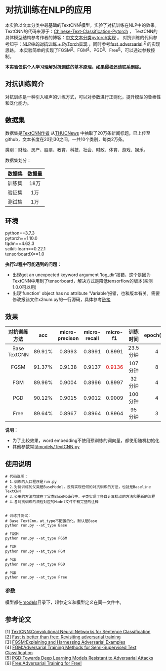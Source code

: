 # 对抗训练在NLP的应用

本实验以文本分类中最基础的TextCNN<sup>[1](#TextCNN)</sup>模型，实验了对抗训练在NLP中的效果。  
TextCNN的代码来源于：[Chinese-Text-Classification-Pytorch](https://github.com/649453932/Chinese-Text-Classification-Pytorch) ，
TextCNN的具体模型结构参考作者的博客：[中文文本分类pytorch实现](https://zhuanlan.zhihu.com/p/73176084) 。
对抗训练的代码参考知乎：[NLP中的对抗训练 + PyTorch实现](https://zhuanlan.zhihu.com/p/91269728) ，同时参考[fast_adversarial](https://github.com/locuslab/fast_adversarial) <sup>[2](#FAST_ADV)</sup> 的实现思路。 
本实验简单的实现了FGSM<sup>[3](#FGSM)</sup>、FGM<sup>[4](#FGM)</sup>、PGD<sup>[5](#PGD)</sup>、Free<sup>[6](#PGD)</sup>，可以通过参数控制。

**本实验仅供个人学习理解对抗训练的基本原理，如果侵权还请联系删除。**

## 对抗训练简介

对抗训练是一种引入噪声的训练方式，可以对参数进行正则化，提升模型的鲁棒性和泛化能力。

## 数据集
数据集是[TextCNN作者](https://github.com/649453932/Chinese-Text-Classification-Pytorch) 从[THUCNews](http://thuctc.thunlp.org/) 中抽取了20万条新闻标题，已上传至github，文本长度在20到30之间。一共10个类别，每类2万条。

类别：财经、房产、股票、教育、科技、社会、时政、体育、游戏、娱乐。

数据集划分：

|数据集|数据量|
|:--------:|:--------:|
|训练集|18万|
|验证集|1万|
|测试集|1万|

## 环境
python==3.7.3  
pytorch==1.10.0  
tqdm==4.62.3  
scikit-learn==0.22.1  
tensorboardX==1.0

**执行过程中可能遇到的问题：** 

- 出现got an unexpected keyword argument 'log_dir'报错，这个是因为TextCNN中用到了tensorboard，解决方式是降低tensorflow的版本(亲测1.0.0可以用)
- 出现'function' object has no attribute 'Variable'报错，也和版本有关，需要修改报错文件x2num.py的一行源码，具体参考[链接](https://github.com/lanpa/tensorboardX/commit/c5189bdb019085841dbfeeb457b1f6682c7dbfbf) 



## 效果

|对抗训练方法|acc|micro-precison|micro-recall|micro-f1|训练时间|epoch(20)|Test loss|实验配置|
| :--------: | :--------: | :--------: | :--------: | :--------: | :--------: | :--------: | :--------: | :--------: |
|Base TextCNN|89.91%|0.8993|0.8991|0.8991|23.5分钟|4|0.34|early stop|
|FGSM|91.37%|0.9138|0.9137|<font color="#dd0000">0.9136</font>|107分钟|8|0.29|epsilon=0.1,early stop|
|FGM|89.96%|0.9004|0.8996|0.8997|32分钟|4|0.33|epsilon=0.1,early stop|
|PGD|90.12%|0.9015|0.9012|0.9009|100分钟|4|0.33|epsilon=0.1,K=3,alpha=0.1,early stop|
|Free|89.64%|0.8967|0.8964|0.8964|95分钟|3|0.38|epsilon=0.1,M=3,early stop|

**说明：**     
- 为了比较效果，word embedding不使用预训练的词向量，都使用随机初始化 
- 其他参数常见[models/TextCNN.py](models/TextCNN.py)



## 使用说明
```
# 代码说明：
# 1.训练的入口程序是run.py
# 2.对抗训练的父类是BaseModel，没有实现任何的对抗训练的方法，也就是Baseline TextCNN
# 3.公用的方法均放在了父类BaseModel中，子类实现了各自计算扰动的方法和更新的流程
# 4.各对抗训练的流程对应的Model文件中有完整的注释


# 训练并测试：
# Base TextCnn，at_type不配置的化，默认是Base
python run.py --at_type Base

# FGSM
python run.py --at_type FGSM

# FGM
python run.py --at_type FGM

# PGD
python run.py --at_type PGD

# PGD
python run.py --at_type Free

```

### 参数
模型都在[models](models)目录下，超参定义和模型定义在同一文件中。  


## 参考论文
[1] <span id="TextCNN"> [TextCNN:Convolutional Neural Networks for Sentence Classification](https://arxiv.org/abs/1408.5882)  </span>  
[2] <span id="FAST_ADV">[Fast is better than free: Revisiting adversarial training](https://arxiv.org/abs/2001.03994) </span>  
[3] <span id="FGSM">[FGSM:Explaining and Harnessing Adversarial Examples](https://arxiv.org/abs/1412.6572) </span>  
[4] <span id="FGM">[FGM:Adversarial Training Methods for Semi-Supervised Text Classification](https://arxiv.org/abs/1605.07725) </span>  
[5] <span id="PGD">[PGD:Towards Deep Learning Models Resistant to Adversarial Attacks](https://arxiv.org/abs/1706.06083) </span>   
[6] <span id="Free">[Free:Adversarial Training for Free!](https://arxiv.org/abs/1904.12843) </span>  
